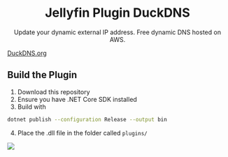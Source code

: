 <h1 align="center">Jellyfin Plugin DuckDNS</h1>

<p align="center">
Update your dynamic external IP address. Free dynamic DNS hosted on AWS.
    
<a href="https://www.duckdns.org/">DuckDNS.org</a>
</p>

## Build the Plugin

1. Download this repository
2. Ensure you have .NET Core SDK installed
3. Build with

```sh
dotnet publish --configuration Release --output bin
```

4. Place the .dll file in the folder called ```plugins/```

[![](https://www.paypalobjects.com/en_US/i/btn/btn_donateCC_LG.gif)](https://www.paypal.com/cgi-bin/webscr?cmd=_s-xclick&hosted_button_id=X6XHVCPMRQEL4)
